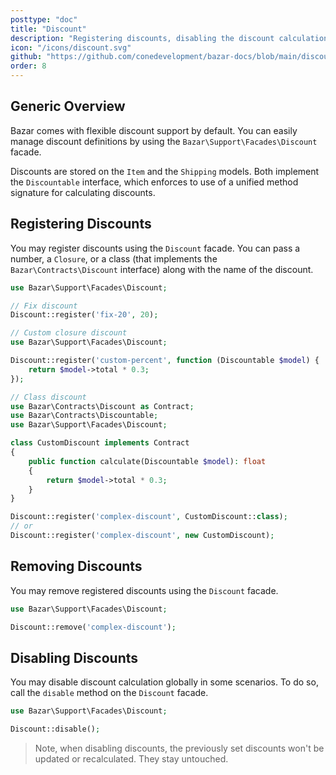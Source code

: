 ```yaml
---
posttype: "doc"
title: "Discount"
description: "Registering discounts, disabling the discount calculation."
icon: "/icons/discount.svg"
github: "https://github.com/conedevelopment/bazar-docs/blob/main/discount.md"
order: 8
---
```


## Generic Overview

Bazar comes with flexible discount support by default. You can easily manage discount definitions by using the `Bazar\Support\Facades\Discount` facade.

Discounts are stored on the `Item` and the `Shipping` models. Both implement the `Discountable` interface, which enforces to use of a unified method signature for calculating discounts.

## Registering Discounts

You may register discounts using the `Discount` facade. You can pass a number, a `Closure`, or a class (that implements the `Bazar\Contracts\Discount` interface) along with the name of the discount.

```php
use Bazar\Support\Facades\Discount;

// Fix discount
Discount::register('fix-20', 20);
```

```php
// Custom closure discount
use Bazar\Support\Facades\Discount;

Discount::register('custom-percent', function (Discountable $model) {
    return $model->total * 0.3;
});
```

```php
// Class discount
use Bazar\Contracts\Discount as Contract;
use Bazar\Contracts\Discountable;
use Bazar\Support\Facades\Discount;

class CustomDiscount implements Contract
{
    public function calculate(Discountable $model): float
    {
        return $model->total * 0.3;
    }
}

Discount::register('complex-discount', CustomDiscount::class);
// or
Discount::register('complex-discount', new CustomDiscount);
```

## Removing Discounts

You may remove registered discounts using the `Discount` facade.

```php
use Bazar\Support\Facades\Discount;

Discount::remove('complex-discount');
```

## Disabling Discounts

You may disable discount calculation globally in some scenarios. To do so, call the `disable` method on the `Discount` facade.

```php
use Bazar\Support\Facades\Discount;

Discount::disable();
```

> Note, when disabling discounts, the previously set discounts won't be updated or recalculated. They stay untouched.
